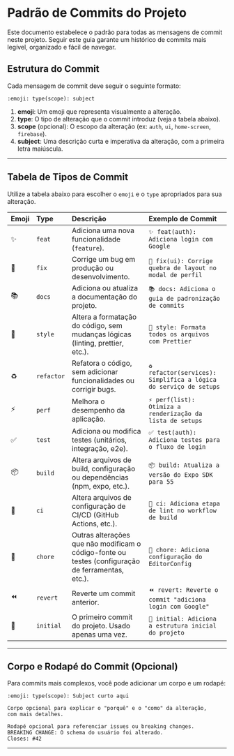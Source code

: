 # Padrão de Commits do Projeto

Este documento estabelece o padrão para todas as mensagens de commit neste projeto. Seguir este guia garante um histórico de commits mais legível, organizado e fácil de navegar.

## Estrutura do Commit

Cada mensagem de commit deve seguir o seguinte formato:

```
:emoji: type(scope): subject
```

1.  **emoji**: Um emoji que representa visualmente a alteração.
2.  **type**: O tipo de alteração que o commit introduz (veja a tabela abaixo).
3.  **scope** (opcional): O escopo da alteração (ex: `auth`, `ui`, `home-screen`, `firebase`).
4.  **subject**: Uma descrição curta e imperativa da alteração, com a primeira letra maiúscula.

---

## Tabela de Tipos de Commit

Utilize a tabela abaixo para escolher o `emoji` e o `type` apropriados para sua alteração.

| Emoji | Type         | Descrição                                                                                               | Exemplo de Commit                                           |
| :---- | :----------- | :------------------------------------------------------------------------------------------------------ | :---------------------------------------------------------- |
| ✨    | `feat`       | Adiciona uma nova funcionalidade (`feature`).                                                           | `✨ feat(auth): Adiciona login com Google`                   |
| 🐛    | `fix`        | Corrige um bug em produção ou desenvolvimento.                                                          | `🐛 fix(ui): Corrige quebra de layout no modal de perfil`    |
| 📚    | `docs`       | Adiciona ou atualiza a documentação do projeto.                                                         | `📚 docs: Adiciona o guia de padronização de commits`        |
| 💅    | `style`      | Altera a formatação do código, sem mudanças lógicas (linting, prettier, etc.).                          | `💅 style: Formata todos os arquivos com Prettier`          |
| ♻️    | `refactor`   | Refatora o código, sem adicionar funcionalidades ou corrigir bugs.                                       | `♻️ refactor(services): Simplifica a lógica do serviço de setups` |
| ⚡️    | `perf`       | Melhora o desempenho da aplicação.                                                                      | `⚡️ perf(list): Otimiza a renderização da lista de setups`    |
| ✅    | `test`       | Adiciona ou modifica testes (unitários, integração, e2e).                                               | `✅ test(auth): Adiciona testes para o fluxo de login`         |
| 📦    | `build`      | Altera arquivos de build, configuração ou dependências (npm, expo, etc.).                               | `📦 build: Atualiza a versão do Expo SDK para 55`           |
| 🔧    | `ci`         | Altera arquivos de configuração de CI/CD (GitHub Actions, etc.).                                        | `🔧 ci: Adiciona etapa de lint no workflow de build`         |
| 🧰    | `chore`      | Outras alterações que não modificam o código-fonte ou testes (configuração de ferramentas, etc.).       | `🧰 chore: Adiciona configuração do EditorConfig`            |
| ⏪    | `revert`     | Reverte um commit anterior.                                                                             | `⏪ revert: Reverte o commit "adiciona login com Google"`   |
| 🎉    | `initial`    | O primeiro commit do projeto. Usado apenas uma vez.                                                     | `🎉 initial: Adiciona a estrutura inicial do projeto`       |

---


## Corpo e Rodapé do Commit (Opcional)

Para commits mais complexos, você pode adicionar um corpo e um rodapé:

```
:emoji: type(scope): Subject curto aqui

Corpo opcional para explicar o "porquê" e o "como" da alteração,
com mais detalhes.

Rodapé opcional para referenciar issues ou breaking changes.
BREAKING CHANGE: O schema do usuário foi alterado.
Closes: #42
```

---